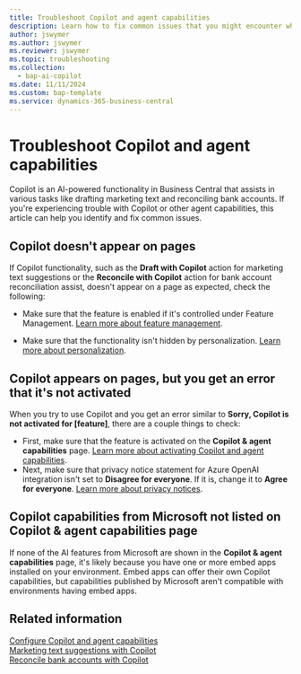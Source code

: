 ```yaml
---
title: Troubleshoot Copilot and agent capabilities
description: Learn how to fix common issues that you might encounter while working with Copilot and agent capabilities in Business Central.
author: jswymer
ms.author: jswymer 
ms.reviewer: jswymer
ms.topic: troubleshooting 
ms.collection:
  - bap-ai-copilot
ms.date: 11/11/2024
ms.custom: bap-template 
ms.service: dynamics-365-business-central
---
```

# Troubleshoot Copilot and agent capabilities

Copilot is an AI-powered functionality in Business Central that assists in various tasks like drafting marketing text and reconciling bank accounts. If you're experiencing trouble with Copilot or other agent capabilities, this article can help you identify and fix common issues.

## Copilot doesn't appear on pages

If Copilot functionality, such as the **Draft with Copilot** action for marketing text suggestions or the **Reconcile with Copilot** action for bank account reconciliation assist, doesn't appear on a page as expected, check the following:

- Make sure that the feature is enabled if it's controlled under Feature Management. [Learn more about feature management](admin-feature-management.md).

- Make sure that the functionality isn't hidden by personalization. [Learn more about personalization](ui-personalization-user.md).

## Copilot appears on pages, but you get an error that it's not activated

When you try to use Copilot and you get an error similar to **Sorry, Copilot is not activated for \[feature\]**, there are a couple things to check:

- First, make sure that the feature is activated on the **Copilot & agent capabilities** page. [Learn more about activating Copilot and agent capabilities](enable-ai.md#activate-features). 
- Next, make sure that privacy notice statement for Azure OpenAI integration isn't set to **Disagree for everyone**. If it is, change it to **Agree for everyone**. [Learn more about privacy notices](privacy-notices-status.md).

## Copilot capabilities from Microsoft not listed on Copilot & agent capabilities page

If none of the AI features from Microsoft are shown in the **Copilot & agent capabilities** page, it's likely because you have one or more embed apps installed on your environment. Embed apps can offer their own Copilot capabilities, but capabilities published by Microsoft aren't compatible with environments having embed apps.

## Related information

[Configure Copilot and agent capabilities](enable-ai.md)  
[Marketing text suggestions with Copilot](ai-overview.md)  
[Reconcile bank accounts with Copilot](bank-reconciliation-with-copilot.md)  
